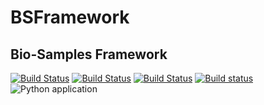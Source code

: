 # BSFramework

## Bio-Samples Framework

[![Build Status](https://circleci.com/gh/0x0is1/BSFramework.svg?style=shield)](https://app.circleci.com/pipelines/github/0x0is1/BSFramework)
[![Build Status](https://app.bitrise.io/app/3ca6b9357d67375f/status.svg?token=_Aucb0eMh75RGhhfyCy6gA)](https://app.bitrise.io/app/3ca6b9357d67375f)
[![Build Status](https://travis-ci.com/0x0is1/BSFramework.svg?branch=master)](https://travis-ci.com/0x0is1/BSFramework)
[![Build status](https://ci.appveyor.com/api/projects/status/uipoli0a8hkmyo23/branch/master?svg=true)](https://ci.appveyor.com/project/0x0is1/bsframework/branch/master)
![Python application](https://github.com/0x0is1/BSFramework/workflows/Python%20application/badge.svg?branch=master)
